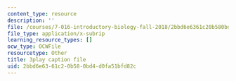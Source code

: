 ```yaml
---
content_type: resource
description: ''
file: /courses/7-016-introductory-biology-fall-2018/2bbd6e6361c20b580bd4d0fa51bfd82c_fWt9yHslDo.srt
file_type: application/x-subrip
learning_resource_types: []
ocw_type: OCWFile
resourcetype: Other
title: 3play caption file
uid: 2bbd6e63-61c2-0b58-0bd4-d0fa51bfd82c
---
```

